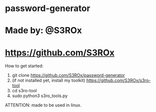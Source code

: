 # password-generator
# Made by: @S3ROx
# https://github.com/S3ROx

How to get started:
1. git clone https://github.com/S3ROx/password-generator
2. (if not installed yet, install my toolkit) https://github.com/S3ROx/s3ro-tool
3. cd s3ro-tool
4. sudo python3 s3ro_tools.py

ATTENTION: made to be used in linux.
